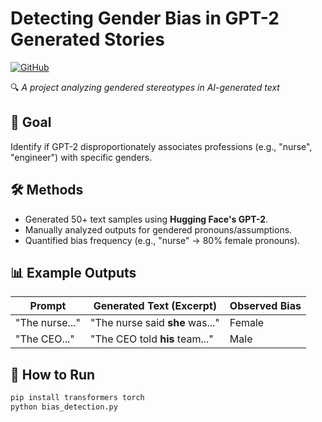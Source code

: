 # Detecting Gender Bias in GPT-2 Generated Stories  
[![GitHub](https://img.shields.io/badge/View_on-GitHub-blue?logo=github)](https://github.com/e25gh/Detecting-Gender-Bias-in-GPT-2-Generated-Stories)  

🔍 *A project analyzing gendered stereotypes in AI-generated text*  

## 🎯 Goal  
Identify if GPT-2 disproportionately associates professions (e.g., "nurse", "engineer") with specific genders.  

## 🛠️ Methods  
- Generated 50+ text samples using **Hugging Face's GPT-2**.  
- Manually analyzed outputs for gendered pronouns/assumptions.  
- Quantified bias frequency (e.g., "nurse" → 80% female pronouns).  

## 📊 Example Outputs  
| Prompt          | Generated Text (Excerpt)          | Observed Bias |  
|-----------------|-----------------------------------|---------------|  
| "The nurse..."  | "The nurse said **she** was..."   | Female        |  
| "The CEO..."    | "The CEO told **his** team..."    | Male          |  

## 🚀 How to Run  
```bash
pip install transformers torch
python bias_detection.py
